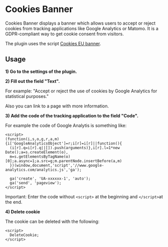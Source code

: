 Cookies Banner
==============

Cookies Banner displays a banner which allows users to accept or reject cookies from tracking applications like Google Analytics or Matomo.  It is a GDPR-compliant way to get cookie consent from visitors.

The plugin uses the script [Cookies EU banner](https://alex-d.github.io/Cookies-EU-banner/).

Usage
-----

**1) Go to the settings of the plugin.**

**2) Fill out the field "Text".**

For example: "Accept or reject the use of cookies by Google Analytics for statistical purposes."

Also you can link to a page with more information.

**3) Add the code of the tracking application to the field "Code".**

For example the code of Google Analytis is something like:

```
<script>
(function(i,s,o,g,r,a,m){i['GoogleAnalyticsObject']=r;i[r]=i[r]||function(){
  (i[r].q=i[r].q||[]).push(arguments)},i[r].l=1*new Date();a=s.createElement(o),
  m=s.getElementsByTagName(o)[0];a.async=1;a.src=g;m.parentNode.insertBefore(a,m)
  })(window,document,'script','//www.google-analytics.com/analytics.js','ga');
 
  ga('create', 'UA-xxxxxx-1', 'auto');
  ga('send', 'pageview');
</script>
```

Important: Enter the code without `<script>` at the beginning and `</script>`at the end.

**4) Delete cookie**

The cookie can be deleted with the following:

```
<script>
  DeleteCookie;
</script>
```
